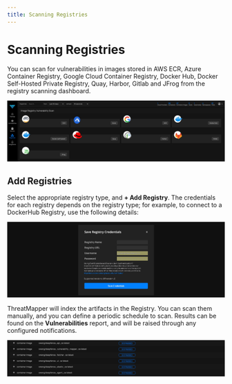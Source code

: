 ```yaml
---
title: Scanning Registries
---
```


# Scanning Registries

You can scan for vulnerabilities in images stored in AWS ECR, Azure Container Registry, Google Cloud Container Registry, Docker Hub, Docker Self-Hosted Private Registry, Quay, Harbor, Gitlab and JFrog from the registry scanning dashboard.

![Supported Registries](../img/registry-1.jpg)

## Add Registries

Select the appropriate registry type, and **+ Add Registry**.  The credentials for each registry depends on the registry type; for example, to connect to a DockerHub Registry, use the following details:

![DockerHub](../img/registry-2.jpg)

ThreatMapper will index the artifacts in the Registry.  You can scan them manually, and you can define a periodic schedule to scan.  Results can be found on the **Vulnerabilities** report, and will be raised through any configured notifications.

![Scan Results](../img/registry-3.jpg)
